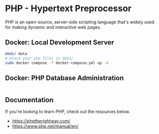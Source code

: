 # PHP - Hypertext Preprocessor

PHP is an open-source, server-side scripting language that's widely used for making dynamic and interactive web pages.

## Docker: Local Development Server

```bash
mkdir data
# place your php files in data/
sudo docker compose -f docker-compose.yml up -d
```

## Docker: PHP Database Administration

```bash
```

## Documentation

If you're looking to learn PHP, check out the resources below.

* https://phptherightway.com/
* https://www.php.net/manual/en/